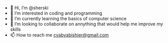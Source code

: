 - 👋 Hi, I’m @sherski
- 👀 I’m interested in coding and programming 
- 🌱 I’m currently learning the basics of computer science 
- 💞️ I’m looking to collaborate on annything that would help me improve my skills
- 📫 How to reach me cyabyabishier@gmail.com

<!---
sherski/sherski is a ✨ special ✨ repository because its `README.md` (this file) appears on your GitHub profile.
You can click the Preview link to take a look at your changes.
--->
